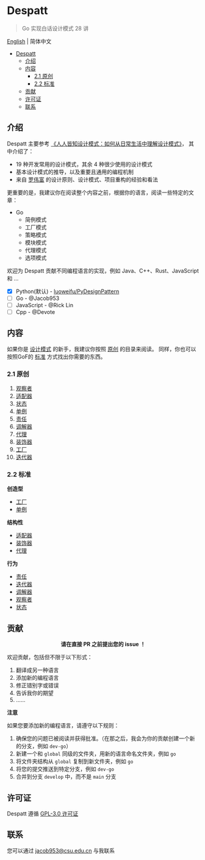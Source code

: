 # Despatt

> Go 实现白话设计模式 28 讲

[English](/README.md) | 简体中文

- [Despatt](#despatt)
  - [介绍](#介绍)
  - [内容](#内容)
    - [2.1 原创](#21-原创)
    - [2.2 标准](#22-标准)
  - [贡献](#贡献)
  - [许可证](#许可证)
  - [联系](#联系)

## 介绍

Despatt 主要参考 [《人人皆知设计模式：如何从日常生活中理解设计模式》](https://gitbook.cn/gitchat/column/5b26040ac81ac568fcf64ea3)，
其中介绍了：
- 19 种开发常用的设计模式，其余 4 种很少使用的设计模式
- 基本设计模式的推导，以及重要且通用的编程机制
- 来自 [罗伟富](https://github.com/luoweifu) 的设计原则、设计模式、项目重构的经验和看法

更重要的是，我建议你在阅读整个内容之前，根据你的语言，阅读一些特定的文章：
- Go
  - 简例模式
  - 工厂模式
  - 策略模式
  - 模块模式
  - 代理模式
  - 选项模式

欢迎为 Despatt 贡献不同编程语言的实现，例如 Java、C++、Rust、JavaScript 和 ...
- [x] Python(默认) - [luoweifu/PyDesignPattern](https://github.com/luoweifu/PyDesignPattern)
- [ ] Go - @Jacob953
- [ ] JavaScript - @Rick Lin
- [ ] Cpp - @Devote

## 内容


如果你是 [设计模式](https://en.wikipedia.org/wiki/Design_Patterns) 的新手，我建议你按照 [原创](#21-原创) 的目录来阅读。
同样，你也可以按照GoF的 [标准](#22-standard) 方式找出你需要的东西。

### 2.1 原创

1. [观察者](global/01-observer/README.md)
2. [适配器](global/02-adapter/README.md)
3. [状态](global/03-state/README.md)
4. [单例](global/04-singleton/README.md)
5. [责任](global/05-responsibility/README.md)
6. [调解器](global/06-mediator/README.md)
7. [代理](global/07-proxy/README.md)
8. [装饰器](global/08-decorator/README.md)
9. [工厂](global/09-factory/README.md)
10. [迭代器](global/10-iterator/README.md)

### 2.2 标准

**创造型**

- [工厂](global/09-factory/README.md)
- [单例](global/04-singleton/README.md)

**结构性**

- [适配器](global/02-adapter/README.md)
- [装饰器](global/08-decorator/README.md)
- [代理](global/07-proxy/README.md)

**行为**

- [责任](global/05-responsibility/README.md)
- [迭代器](global/10-iterator/README.md)
- [调解器](global/06-mediator/README.md)
- [观察者](global/01-observer/README.md)
- [状态](global/03-state/README.md)

## 贡献

<p align="center"><b>请在直接 PR 之前提出您的 issue ！</b></p>

欢迎贡献，包括但不限于以下形式：

1. 翻译成另一种语言
2. 添加新的编程语言
3. 修正错别字或错误
4. 告诉我你的期望
5. ……

**注意**

如果您要添加新的编程语言，请遵守以下规则：

1. 确保您的问题已被阅读并获得批准。（在那之后，我会为你的贡献创建一个新的分支，例如 `dev-go`）
2. 新建一个和 `global` 同级的文件夹，用新的语言命名文件夹，例如 `go`
3. 将文件夹结构从 `global` 复制到新文件夹，例如 `go` 
4. 将您的提交推送到特定分支，例如 `dev-go`
5. 合并到分支 `develop` 中，而不是 `main` 分支

## 许可证

Despatt 遵循 [GPL-3.0 许可证](LICENSE)

## 联系

您可以通过 [jacob953@csu.edu.cn](mailto:jacob953@csu.edu.cn) 与我联系
